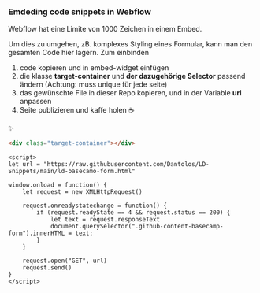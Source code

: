 ### Emdeding code snippets in Webflow


Webflow hat eine Limite von 1000 Zeichen in einem Embed. 

Um dies zu umgehen, zB. komplexes Styling eines Formular, kann man den gesamten Code hier lagern. Zum einbinden

1. code kopieren und in embed-widget einfügen
2. die klasse __target-container__ und __der dazugehörige Selector__ passend ändern (Achtung: muss unique für jede seite)
3. das gewünschte File in dieser Repo kopieren, und in der Variable __url__ anpassen
4. Seite publizieren und kaffe holen :coffee:


:sparkles:


``` HTML
<div class="target-container"></div>
``` 

``` JS
<script>
let url = "https://raw.githubusercontent.com/Dantolos/LD-Snippets/main/ld-basecamo-form.html"

window.onload = function() {
	let request = new XMLHttpRequest()

	request.onreadystatechange = function() {
		if (request.readyState == 4 && request.status == 200) {
			let text = request.responseText
			document.querySelector(".github-content-basecamp-form").innerHTML = text;
		}
	}
	
	request.open("GET", url)
	request.send()
}
</script>
```
